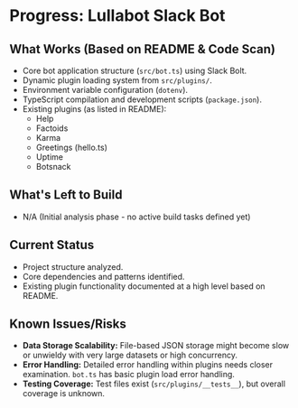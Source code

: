 # Progress: Lullabot Slack Bot

## What Works (Based on README & Code Scan)
- Core bot application structure (`src/bot.ts`) using Slack Bolt.
- Dynamic plugin loading system from `src/plugins/`.
- Environment variable configuration (`dotenv`).
- TypeScript compilation and development scripts (`package.json`).
- Existing plugins (as listed in README):
    - Help
    - Factoids
    - Karma
    - Greetings (hello.ts)
    - Uptime
    - Botsnack

## What's Left to Build
- N/A (Initial analysis phase - no active build tasks defined yet)

## Current Status
- Project structure analyzed.
- Core dependencies and patterns identified.
- Existing plugin functionality documented at a high level based on README.

## Known Issues/Risks
- **Data Storage Scalability:** File-based JSON storage might become slow or unwieldy with very large datasets or high concurrency.
- **Error Handling:** Detailed error handling within plugins needs closer examination. `bot.ts` has basic plugin load error handling.
- **Testing Coverage:** Test files exist (`src/plugins/__tests__`), but overall coverage is unknown. 